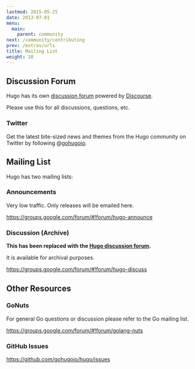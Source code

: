 ```yaml
---
lastmod: 2015-05-25
date: 2013-07-01
menu:
  main:
    parent: community
next: /community/contributing
prev: /extras/urls
title: Mailing List
weight: 10
---
```


## Discussion Forum

Hugo has its own [discussion forum](http://discuss.gohugo.io/) powered by [Discourse](http://www.discourse.org/).

Please use this for all discussions, questions, etc.

### Twitter

Get the latest bite-sized news and themes from the Hugo community on Twitter by following [@gohugoio](http://twitter.com/gohugoio).

## Mailing List

Hugo has two mailing lists:

### Announcements
Very low traffic. Only releases will be emailed here.

https://groups.google.com/forum/#!forum/hugo-announce

### Discussion (Archive)

**This has been replaced with the [Hugo discussion forum](http://discuss.gohugo.io/).**

It is available for archival purposes.

https://groups.google.com/forum/#!forum/hugo-discuss


## Other Resources

### GoNuts

For general Go questions or discussion please refer to the Go mailing list.

https://groups.google.com/forum/#!forum/golang-nuts

### GitHub Issues

https://github.com/gohugoio/hugo/issues
